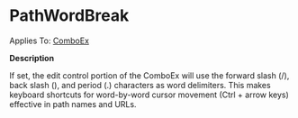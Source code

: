 




<h1 class="heading"><span class="name">PathWordBreak</span></h1>

Applies To: [ComboEx](../a-z/comboex.md)


**Description**


If set, the edit control portion of the ComboEx will use the forward slash (/), back slash (\), and period (.) characters as word delimiters. This makes keyboard shortcuts for word-by-word cursor movement (Ctrl + arrow keys) effective in path names and URLs.



